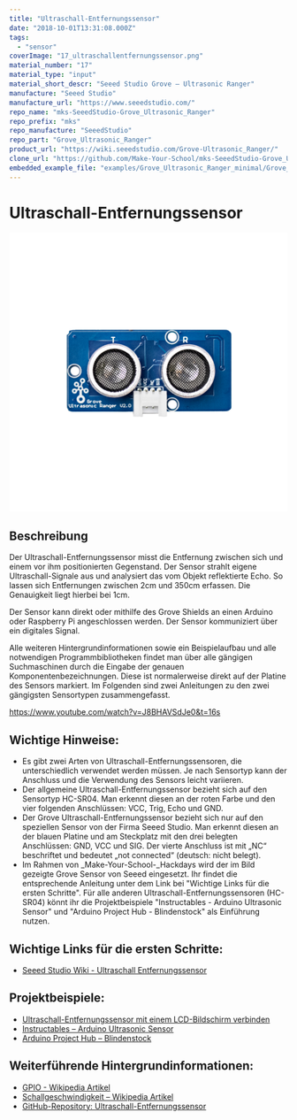 ```yaml
---
title: "Ultraschall-Entfernungssensor"
date: "2018-10-01T13:31:08.000Z"
tags: 
  - "sensor"
coverImage: "17_ultraschallentfernungssensor.png"
material_number: "17"
material_type: "input"
material_short_descr: "Seeed Studio Grove – Ultrasonic Ranger"
manufacture: "Seeed Studio"
manufacture_url: "https://www.seeedstudio.com/"
repo_name: "mks-SeeedStudio-Grove_Ultrasonic_Ranger"
repo_prefix: "mks"
repo_manufacture: "SeeedStudio"
repo_part: "Grove_Ultrasonic_Ranger"
product_url: "https://wiki.seeedstudio.com/Grove-Ultrasonic_Ranger/"
clone_url: "https://github.com/Make-Your-School/mks-SeeedStudio-Grove_Ultrasonic_Ranger.git"
embedded_example_file: "examples/Grove_Ultrasonic_Ranger_minimal/Grove_Ultrasonic_Ranger_minimal.ino"
---
```



# Ultraschall-Entfernungssensor

![Ultraschall-Entfernungssensor](./17_ultraschallentfernungssensor.png)

## Beschreibung
Der Ultraschall-Entfernungssensor misst die Entfernung zwischen sich und einem vor ihm positionierten Gegenstand. Der Sensor strahlt eigene Ultraschall-Signale aus und analysiert das vom Objekt reflektierte Echo. So lassen sich Entfernungen zwischen 2cm und 350cm erfassen. Die Genauigkeit liegt hierbei bei  1cm.

Der Sensor kann direkt oder mithilfe des Grove Shields an einen Arduino oder Raspberry Pi angeschlossen werden. Der Sensor kommuniziert über ein digitales Signal.

Alle weiteren Hintergrundinformationen sowie ein Beispielaufbau und alle notwendigen Programmbibliotheken findet man über alle gängigen Suchmaschinen durch die Eingabe der genauen Komponentenbezeichnungen. Diese ist normalerweise direkt auf der Platine des Sensors markiert. Im Folgenden sind zwei Anleitungen zu den zwei gängigsten Sensortypen zusammengefasst.

<!-- infolist -->

<!-- infolists -->
https://www.youtube.com/watch?v=J8BHAVSdJe0&t=16s

 

## Wichtige Hinweise:

- Es gibt zwei Arten von Ultraschall-Entfernungssensoren, die unterschiedlich verwendet werden müssen. Je nach Sensortyp kann der Anschluss und die Verwendung des Sensors leicht variieren.
- Der allgemeine Ultraschall-Entfernungssensor bezieht sich auf den Sensortyp HC-SR04. Man erkennt diesen an der roten Farbe und den vier folgenden Anschlüssen: VCC, Trig, Echo und GND.
- Der Grove Ultraschall-Entfernungssensor bezieht sich nur auf den speziellen Sensor von der Firma Seeed Studio. Man erkennt diesen an der blauen Platine und am Steckplatz mit den drei belegten Anschlüssen: GND, VCC und SIG. Der vierte Anschluss ist mit „NC“ beschriftet und bedeutet „not connected“ (deutsch: nicht belegt).
- Im Rahmen von _Make-Your-School-_Hackdays wird der im Bild gezeigte Grove Sensor von Seeed eingesetzt. Ihr findet die entsprechende Anleitung unter dem Link bei "Wichtige Links für die ersten Schritte". Für alle anderen Ultraschall-Entfernungssensoren (HC-SR04) könnt ihr die Projektbeispiele "Instructables - Arduino Ultrasonic Sensor" und "Arduino Project Hub - Blindenstock" als Einführung nutzen.

## Wichtige Links für die ersten Schritte:

- [Seeed Studio Wiki - Ultraschall Entfernungssensor](http://wiki.seeedstudio.com/Grove-Ultrasonic_Ranger/)

## Projektbeispiele:

- [Ultraschall-Entfernungssensor mit einem LCD-Bildschirm verbinden](https://simple-circuit.com/arduino-grove-ultrasonic-ranger-distance-meter-lcd/) 
- [Instructables – Arduino Ultrasonic Sensor](https://www.instructables.com/id/Arduino-Ultrasonic-Sensor/)
- [Arduino Project Hub – Blindenstock](https://create.arduino.cc/projecthub/hadi1234/arduino-blind-stick-19d865?ref=tag&ref_id=ultrasonic&offset=19)

## Weiterführende Hintergrundinformationen:

- [GPIO - Wikipedia Artikel](https://de.wikipedia.org/wiki/Allzweckeingabe/-ausgabe)
- [Schallgeschwindigkeit – Wikipedia Artikel](https://de.wikipedia.org/wiki/Schallgeschwindigkeit)
- [GitHub-Repository: Ultraschall-Entfernungssensor](https://github.com/MakeYourSchool/17-Ultraschall-Entfernungssensor)



